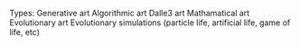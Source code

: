 Types:
    Generative art
    Algorithmic art
    Dalle3 art
    Mathamatical art
    Evolutionary art
    Evolutionary simulations (particle life, artificial life, game of life, etc)
